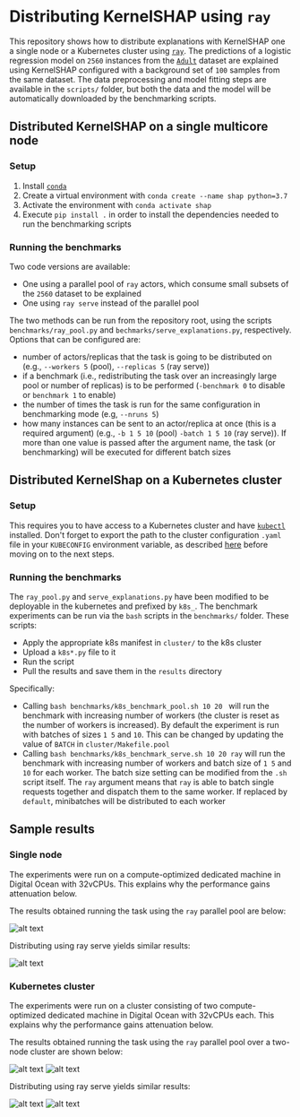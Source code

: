 # Distributing KernelSHAP using `ray`

This repository shows how to distribute explanations with KernelSHAP one a single node or a Kubernetes cluster using [`ray`](https://github.com/ray-project/ray). The predictions of a logistic regression model on `2560` instances from the [`Adult`](http://archive.ics.uci.edu/ml/datasets/Adult) dataset are explained using KernelSHAP configured with a background set of `100` samples from the same dataset. The data preprocessing and model fitting steps are available in the `scripts/` folder, but both the data and the model will be automatically downloaded by the benchmarking scripts.

## Distributed KernelSHAP on a single multicore node
### Setup

1. Install [`conda`](https://problemsolvingwithpython.com/01-Orientation/01.05-Installing-Anaconda-on-Linux/)
2. Create a virtual environment with `conda create --name shap python=3.7`
3. Activate the environment with `conda activate shap` 
4. Execute `pip install .` in order to install the dependencies needed to run the benchmarking scripts

### Running the benchmarks

Two code versions are available:

  - One using a parallel pool of `ray` actors, which consume small subsets of the `2560` dataset to be explained
  - One using `ray serve` instead of the parallel pool

The two methods can be run from the repository root, using the scripts `benchmarks/ray_pool.py` and `bechmarks/serve_explanations.py`, respectively. Options that can be configured are:
   - number of actors/replicas that the task is going to be distributed on (e.g., `--workers 5` (pool), `--replicas 5` (ray serve))
   - if a benchmark (i.e., redistributing the task over an increasingly large pool or number of replicas) is to be performed (`-benchmark 0` to disable or `benchmark 1` to enable)
   - the number of times the task is run for the same configuration in benchmarking mode (e.g, `--nruns 5`)
   - how many instances can be sent to an actor/replica at once (this is a required argument) (e.g., `-b 1 5 10` (pool) `-batch 1 5 10` (ray serve)). If more than one value is passed after the argument name, the task (or benchmarking) will be executed for different batch sizes
   
## Distributed KernelShap on a Kubernetes cluster
### Setup 

This requires you to have access to a Kubernetes cluster and have [`kubectl`](https://kubernetes.io/docs/tasks/tools/install-kubectl/) installed. Don't forget to export the path to the cluster configuration `.yaml` file in your `KUBECONFIG` environment variable, as described [here](https://auth0.com/blog/kubernetes-tutorial-step-by-step-introduction-to-basic-concepts/) before moving on to the next steps.

### Running the benchmarks

The `ray_pool.py` and `serve_explanations.py` have been modified to be deployable in the kubernetes and prefixed by `k8s_`. The benchmark experiments can be run via the `bash` scripts in the `benchmarks/` folder. These scripts:

  - Apply the appropriate k8s manifest in `cluster/` to the k8s cluster
  - Upload a `k8s*.py` file to it 
  - Run the script 
  - Pull the results and save them in the `results` directory
  
Specifically:

  - Calling `bash benchmarks/k8s_benchmark_pool.sh 10 20 ` will run the benchmark with increasing number of workers (the cluster is reset as the number of workers is increased). By default the experiment is run with batches of sizes `1 5` and `10`. This can be changed by updating the value of `BATCH` in `cluster/Makefile.pool`
  - Calling `bash benchmarks/k8s_benchmark_serve.sh 10 20 ray` will run the benchmark with increasing number of workers and batch size of `1 5` and `10` for each worker. The batch size setting can be modified from the `.sh` script itself. The `ray` argument means that `ray` is able to batch single requests together and dispatch them to the same worker. If replaced by `default`, minibatches will be distributed to each worker
  
## Sample results
### Single node
The experiments were run on a compute-optimized dedicated machine in Digital Ocean with 32vCPUs. This explains why the performance gains attenuation below.

The results obtained running the task using the `ray` parallel pool are below:

![alt text](https://github.com/alexcoca/DistributedKernelShap/blob/master/images/pool_1_node.PNG?raw=true)

Distributing using ray serve yields similar results:

![alt text](https://github.com/alexcoca/DistributedKernelShap/blob/master/images/serve_1_node.PNG?raw=true)
### Kubernetes cluster
The experiments were run on a cluster consisting of two compute-optimized dedicated machine in Digital Ocean with 32vCPUs each. This explains why the performance gains attenuation below.

The results obtained running the task using the `ray` parallel pool over a two-node cluster are shown below:

![alt text](https://github.com/alexcoca/DistributedKernelShap/blob/master/images/pool_k8s_32.PNG?raw=true)
![alt text](https://github.com/alexcoca/DistributedKernelShap/blob/master/images/pool_k8s_56.PNG?raw=true)

Distributing using ray serve yields similar results:

![alt text](https://github.com/alexcoca/DistributedKernelShap/blob/master/images/serve_k8s_32.PNG?raw=true)
![alt text](https://github.com/alexcoca/DistributedKernelShap/blob/master/images/serve_k8s_56.PNG?raw=true)
